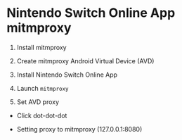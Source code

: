 # Nintendo Switch Online App mitmproxy

1. Install mitmproxy

2. Create mitmproxy Android Virtual Device (AVD)

3. Install Nintendo Switch Online App

4. Launch `mitmproxy`

5. Set AVD proxy

- Click dot-dot-dot

- Setting proxy to mitmproxy (127.0.0.1:8080)


